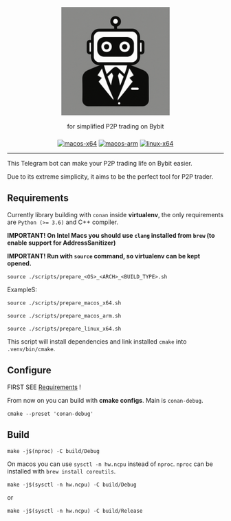 <div align="center">

<picture>
  <source media="(prefers-color-scheme: light)" srcset="/docs/bybitbot_logo_dark.png">
  <img alt="liblena logo" src="/docs/bybitbot_logo_dark.png" width="50%" height="50%">
</picture>

for simplified P2P trading on Bybit 

<h3>
</h3>

[![macos-x64](https://github.com/andarut/ByBitBot/actions/workflows/macos_x64.yml/badge.svg?branch=main&event=push)](https://github.com/andarut/liblena/actions/workflows/macos_x64.yml)
[![macos-arm](https://github.com/andarut/ByBitBot/actions/workflows/macos_arm.yml/badge.svg?branch=main&event=push)](https://github.com/andarut/liblena/actions/workflows/macos_arm.yml)
[![linux-x64](https://github.com/andarut/ByBitBot/actions/workflows/linux_x64.yml/badge.svg?branch=main&event=push)](https://github.com/andarut/liblena/actions/workflows/linux_x64.yml)

</div>

---

This Telegram bot can make your P2P trading life on Bybit easier.

Due to its extreme simplicity, it aims to be the perfect tool for P2P trader.

## Requirements

Currently library building with `conan` inside **virtualenv**, the only requirements are `Python (>= 3.6)` and C++ compiler.

**IMPORTANT! On Intel Macs you should use `clang` installed from `brew` (to enable support for AddressSanitizer)**

**IMPORTANT! Run with `source` command, so virtualenv can be kept opened.**
```
source ./scripts/prepare_<OS>_<ARCH>_<BUILD_TYPE>.sh
```

ExampleS:
```
source ./scripts/prepare_macos_x64.sh
```
```
source ./scripts/prepare_macos_arm.sh
```
```
source ./scripts/prepare_linux_x64.sh
```

This script will install dependencies and link installed `cmake` into `.venv/bin/cmake`.

## Configure
FIRST SEE [Requirements](Requirements) !

From now on you can build with **cmake configs**. Main is `conan-debug`.

```
cmake --preset 'conan-debug'
```

## Build
```
make -j$(nproc) -C build/Debug
```

On macos you can use `sysctl -n hw.ncpu` instead of `nproc`. `nproc` can be installed with `brew install coreutils`. 
```
make -j$(sysctl -n hw.ncpu) -C build/Debug
```
or
```
make -j$(sysctl -n hw.ncpu) -C build/Release
```
